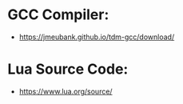 # GCC Compiler:

- https://jmeubank.github.io/tdm-gcc/download/

# Lua Source Code:

- https://www.lua.org/source/
